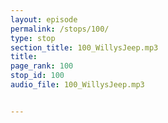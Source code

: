 ```yaml
---
layout: episode
permalink: /stops/100/
type: stop
section_title: 100_WillysJeep.mp3
title: 
page_rank: 100
stop_id: 100
audio_file: 100_WillysJeep.mp3


---
```

